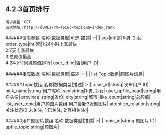 ## 4.2.3首页排行
	请求类型：GET	请求地址：http://{URL}/?m=api&c=topic&a=index_rank
         
######请求参数
名称|数据类型|可选|描述|
:-|||
sex|int|是|1:男, 2:女|
order_type|int|否|1:24小时上涨最快<br>2:7天上涨最快<br>3:总颜值最高<br>4:24小时同城颜值排行|
user_id|int|否|用户 ID|

######相应数据
名称|数据类型|描述|
:-|||
list|Topic数组|颜图片信息|

######Topic数组
名称|数据类型|描述|
:-|||
user_id|string|发布用户 ID|
nick_name|string|用户昵称|
sex|string|1:男, 2:女|
user_upfile_head|string|用户头像|
province|string|省份|
city|string|城市|
like_count|string|总颜值|
list_user_topic|用户颜图片数组|用户最新3张颜图片|
attention_relation|string|关注状态(0:未关注, 1:已关注, 2:互相关注)|


######用户颜图片数组
名称|数据类型|描述|
:-|||
topic_id|string|颜图片 ID|
upfile_topic|string|颜图片|